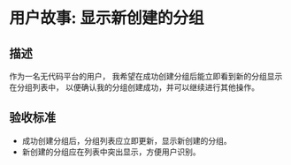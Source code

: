 # 用户故事: 显示新创建的分组

## 描述

作为一名无代码平台的用户，
我希望在成功创建分组后能立即看到新的分组显示在分组列表中，
以便确认我的分组创建成功，并可以继续进行其他操作。

## 验收标准

- 成功创建分组后，分组列表应立即更新，显示新创建的分组。
- 新创建的分组应在列表中突出显示，方便用户识别。
